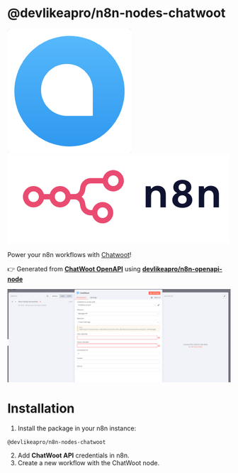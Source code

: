 # @devlikeapro/n8n-nodes-chatwoot

![chatwoot logo](chatwoot.png)
![n8n logo](n8n.png)

Power your n8n workflows with [Chatwoot](https://www.chatwoot.com/)!


👉 Generated from 
[**ChatWoot OpenAPI**](https://www.chatwoot.com/developers/api/)
using [**devlikeapro/n8n-openapi-node**](https://github.com/devlikeapro/n8n-openapi-node)

![screenshot](node.png)

# Installation
1. Install the package in your n8n instance:

```
@devlikeapro/n8n-nodes-chatwoot
```

2. Add **ChatWoot API** credentials in n8n.
3. Create a new workflow with the ChatWoot node.

